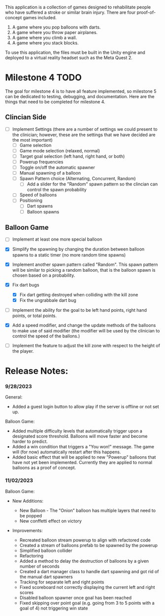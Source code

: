 This application is a collection of games designed to rehabilitate people who have suffered a stroke or similar brain injury.
There are four proof-of-concept games included.
1. A game where you pop balloons with darts.
2. A game where you throw paper airplanes.
3. A game where you climb a wall.
4. A game where you stack blocks.

To use this application, the files must be built in the Unity engine and deployed to a virtual reality headset such as the Meta Quest 2.

# Milestone 4 TODO
The goal for milestone 4 is to have all feature implemented, so milestone 5 can be dedicated to testing, debugging, and documentation. Here are the things that need to be completed for milestone 4.
## Clincian Side
- [ ] Implement Settings (there are a number of settings we could present to the clinician; however, these are the settings that we have decided are the most important)
    - [ ] Game selection
    - [ ] Game mode selection (relaxed, normal)
    - [ ] Target goal selection (left hand, right hand, or both)
    - [ ] Powerup frequencies
    - [ ] Toggle on/off the automatic spawner
    - [ ] Manual spawning of a balloon
    - [ ] Spawn Pattern choice (Alternating, Concurrent, Random)
        - [ ] Add a slider for the "Random" spawn pattern so the clincian can control the spawn probability
    - [ ] Speed of balloons
    - [ ] Positioning
        - [ ] Dart spawns
        - [ ] Balloon spawns 
## Balloon Game
- [ ] Implement at least one more special balloon
- [x] Simplify the spawning by changing the duration between balloon spawns to a static timer (no more random time spawns)
- [x] Implement another spawn pattern called "Random". This spawn pattern will be similar to picking a random balloon, that is the balloon spawn is chosen based on a probability.
- [x] Fix dart bugs
    - [x] Fix dart getting destroyed when colliding with the kill zone
    - [x] Fix the ungrabbale dart bug
- [ ] Implement the ability for the goal to be left hand points, right hand points, or total points.
- [x] Add a speed modifier, and change the update methods of the balloons to make use of said modifier (the modifier will be used by the clinician to control the speed of the ballons.)
- [ ] Implement the feature to adjust the kill zone with respect to the height of the player.


# Release Notes:

### 9/28/2023

General:
* Added a guest login button to allow play if the server is offline or not set up.

Balloon Game:
  * Added multiple difficulty levels that automatically trigger upon a designated score threshold. Balloons will move faster and become harder to predict.
  * Added a win condition that triggers a "You won!" message. The game will (for now) automatically restart after this happens.
  * Added basic effect that will be applied to new "Powerup" balloons that have not yet been implemented. Currently they are applied to normal balloons as a proof of concept.




### 11/02/2023
Balloon Game:
  * New Additions:
      * New Balloon - The "Onion" balloon has multiple layers that need to be popped
      * New conffetti effect on victory

 
  * Improvements:
      * Recreated balloon stream powerup to align with refactored code
      * Created a stream of balloons prefab to be spawned by the powerup
      * Simplified balloon collider
      * Refactoring
      * Added a method to delay the destruction of balloons by a given number of seconds 
      * Created a dart manager class to handle dart spawning and got rid of the manual dart spawners
      * Tracking for separate left and right points
      * Fixed scoreboard not correctly displaying the current left and right scores
      * Disabled balloon spawner once goal has been reached
      * Fixed skipping over point goal (e.g. going from 3 to 5 points with a goal of 4) not triggering win state

